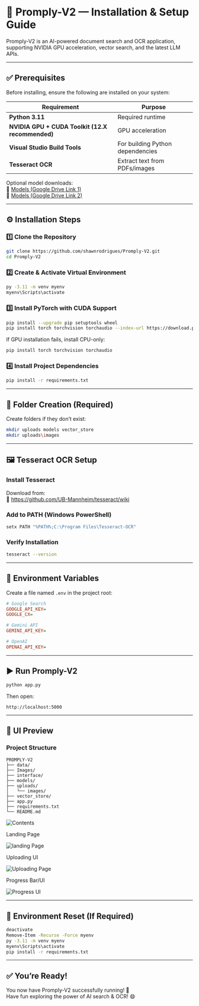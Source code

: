 # 🚀 Promply-V2 — Installation & Setup Guide

Promply-V2 is an AI-powered document search and OCR application, supporting NVIDIA GPU acceleration, vector search, and the latest LLM APIs.

---

## ✅ Prerequisites

Before installing, ensure the following are installed on your system:

| Requirement | Purpose |
|------------|---------|
| **Python 3.11** | Required runtime |
| **NVIDIA GPU + CUDA Toolkit (12.X recommended)** | GPU acceleration |
| **Visual Studio Build Tools** | For building Python dependencies |
| **Tesseract OCR** | Extract text from PDFs/images |

Optional model downloads:  
📁 [Models (Google Drive Link 1)](https://drive.google.com/drive/folders/1ICX0rQ5p6aZtJb6kw5YfYMc2m7atXvdo?usp=sharing)  
📁 [Models (Google Drive Link 2)](https://drive.google.com/drive/folders/1pvCsdTdeqOpFGVWut3DPHhPdMHY3fF-P?usp=sharing)

---

## ⚙️ Installation Steps

### 1️⃣ Clone the Repository

```bash
git clone https://github.com/shawnrodrigues/Promply-V2.git
cd Promply-V2
```

### 2️⃣ Create & Activate Virtual Environment

```bash
py -3.11 -m venv myenv
myenv\Scripts\activate
```

### 3️⃣ Install PyTorch with CUDA Support

```bash
pip install --upgrade pip setuptools wheel
pip install torch torchvision torchaudio --index-url https://download.pytorch.org/whl/cu121
```

If GPU installation fails, install CPU-only:

```bash
pip install torch torchvision torchaudio
```

### 4️⃣ Install Project Dependencies

```bash
pip install -r requirements.txt
```

---

## 📂 Folder Creation (Required)

Create folders if they don’t exist:

```bash
mkdir uploads models vector_store
mkdir uploads\images
```

---

## 🖼️ Tesseract OCR Setup

### Install Tesseract
Download from:  
🔗 https://github.com/UB-Mannheim/tesseract/wiki

### Add to PATH (Windows PowerShell)

```bash
setx PATH "%PATH%;C:\Program Files\Tesseract-OCR"
```

### Verify Installation

```bash
tesseract --version
```

---

## 🔑 Environment Variables

Create a file named `.env` in the project root:

```ini
# Google Search
GOOGLE_API_KEY=
GOOGLE_CX=

# Gemini API
GEMINI_API_KEY=

# OpenAI
OPENAI_API_KEY=
```

---

## ▶️ Run Promply-V2

```bash
python app.py
```

Then open:

```
http://localhost:5000
```

---

## 📸 UI Preview

### Project Structure
```
PROMPLY-V2
├── data/
├── Images/
├── interface/
├── models/
├── uploads/
│   └── images/
├── vector_store/
├── app.py
├── requirements.txt
└── README.md
```

![Contents](Images/Contents.png)

Landing Page

![landing Page](<Images/Landing UI.png>)

Uploading UI

![Uploading Page](<Images/Upload UI.png>)

Progress Bar/UI

![Progress UI](<Images/UI Progress.png>)

---

## 🔁 Environment Reset (If Required)

```bash
deactivate
Remove-Item -Recurse -Force myenv
py -3.11 -m venv myenv
myenv\Scripts\activate
pip install -r requirements.txt
```

---

## ✅ You’re Ready!

You now have Promply-V2 successfully running! 🚀  
Have fun exploring the power of AI search & OCR! 😄
